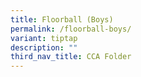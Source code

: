 ```yaml
---
title: Floorball (Boys)
permalink: /floorball-boys/
variant: tiptap
description: ""
third_nav_title: CCA Folder
---
```

